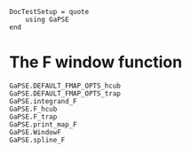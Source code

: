 ```@meta
DocTestSetup = quote
    using GaPSE
end
```

# The F window function

```@docs
GaPSE.DEFAULT_FMAP_OPTS_hcub
GaPSE.DEFAULT_FMAP_OPTS_trap
GaPSE.integrand_F
GaPSE.F_hcub
GaPSE.F_trap
GaPSE.print_map_F
GaPSE.WindowF
GaPSE.spline_F
```
